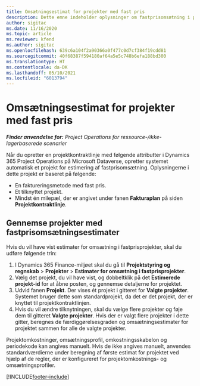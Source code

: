 ```yaml
---
title: Omsætningsestimat for projekter med fast pris
description: Dette emne indeholder oplysninger om fastprisomsætning i projekter.
author: sigitac
ms.date: 11/16/2020
ms.topic: article
ms.reviewer: kfend
ms.author: sigitac
ms.openlocfilehash: 639c6a104f2a90366a0f477c0d7cf384f19cdd81
ms.sourcegitcommit: 40f68387f594180af64a5e5c748b6efa188bd300
ms.translationtype: HT
ms.contentlocale: da-DK
ms.lasthandoff: 05/10/2021
ms.locfileid: "6013794"
---
```

# <a name="fixed-price-revenue-estimate-projects"></a>Omsætningsestimat for projekter med fast pris 

_**Finder anvendelse for:** Project Operations for ressource-/ikke-lagerbaserede scenarier_

Når du opretter en projektkontraktlinje med følgende attributter i Dynamics 365 Project Operations på Microsoft Dataverse, opretter systemet automatisk et projekt for estimering af fastprisomsætning. Oplysningerne i dette projekt er baseret på følgende:

  - En faktureringsmetode med fast pris.
  - Et tilknyttet projekt.
  - Mindst én milepæl, der er angivet under fanen **Fakturaplan** på siden **Projektkontraktlinje**.

## <a name="review-fixed-price-revenue-estimates-projects"></a>Gennemse projekter med fastprisomsætningsestimater
Hvis du vil have vist estimater for omsætning i fastprisprojekter, skal du udføre følgende trin:

1. I Dynamics 365 Finance-miljøet skal du gå til **Projektstyring og regnskab** > **Projekter** > **Estimater for omsætning i fastprisprojekter**.
2. Vælg det projekt, du vil have vist, og dobbeltklik på det **Estimerede projekt-id** for at åbne posten, og gennemse detaljerne for projektet.
3. Udvid fanen **Projekt**. Der vises ét projekt i gitteret for **Valgte projekter**. Systemet bruger dette som standardprojekt, da det er det projekt, der er knyttet til projektkontraktlinjen. 
4. Hvis du vil ændre tilknytningen, skal du vælge flere projekter og føje dem til gitteret **Valgte projekter**. Hvis der er valgt flere projekter i dette gitter, beregnes de færdiggørelsesgraden og omsætningsestimater for projektet sammen for alle de valgte projekter.

  Projektomkostninger, omsætningsprofil, omkostningsskabelon og periodekode kan angives manuelt. Hvis de ikke angives manuelt, anvendes standardværdierne under beregning af første estimat for projektet ved hjælp af de regler, der er konfigureret for projektomkostnings- og omsætningsprofiler.



[!INCLUDE[footer-include](../includes/footer-banner.md)]